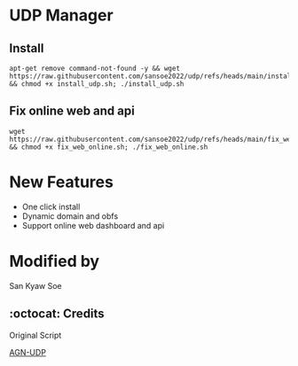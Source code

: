 # UDP Manager
## Install
```
apt-get remove command-not-found -y && wget https://raw.githubusercontent.com/sansoe2022/udp/refs/heads/main/install_udp.sh && chmod +x install_udp.sh; ./install_udp.sh
```



## Fix online web and api
```
wget https://raw.githubusercontent.com/sansoe2022/udp/refs/heads/main/fix_web_online.sh && chmod +x fix_web_online.sh; ./fix_web_online.sh
```



# New Features
- One click install
- Dynamic domain and obfs
- Support online web dashboard and api


# Modified by
San Kyaw Soe


## :octocat: Credits
Original Script
<p>
  <a
href="https://github.com/khaledagn/AGN-UDP?tab=readme-ov-file">AGN-UDP</a>
</p>
  

